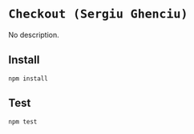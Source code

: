 # `Checkout (Sergiu Ghenciu)`

No description.

## Install

```
npm install
```


## Test

```
npm test
```
